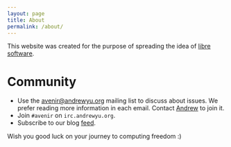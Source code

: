 ```yaml
---
layout: page
title: About
permalink: /about/
---
```


This website was created for the purpose of spreading the idea of [libre software](https://aveniracademia.org/whatisfreesoftware).

# Community
- Use the [avenir@andrewyu.org](mailto:avenir@andrewyu.org) mailing list to discuss about issues. We prefer reading more information in each email.
  Contact [Andrew](mailto:andrew@andrewyu.org) to join it.
- Join `#avenir` on `irc.andrewyu.org`.
- Subscribe to our blog [feed](https://aveniracademia.org/feed.xml).

Wish you good luck on your journey to computing freedom :)
